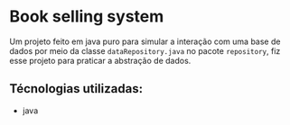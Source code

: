 # Book selling system

Um projeto feito em java puro para simular a interação com uma base de dados por meio da classe `dataRepository.java` no pacote `repository`, fiz esse projeto para praticar a abstração de dados.

## Técnologias utilizadas:

* java
